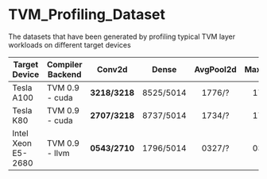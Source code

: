 # TVM_Profiling_Dataset
The datasets that have been generated by profiling typical TVM layer workloads on different target devices

| Target Device         | Compiler Backend | Conv2d            | Dense         | AvgPool2d    | MaxPool2d  | Dilated Conv2d | Depthwise Conv2d |
| --------------------- | ---------------- | :---------------: | :-----------: | :----------: | :--------: | :------------: | :--------------: |
| Tesla A100            | TVM 0.9 - cuda   | **3218/3218**     | 8525/5014     | 1776/?       | 1788/?     | 5015/2710      | 4943/2710        |
| Tesla K80             | TVM 0.9 - cuda   | **2707/3218**     | 8737/5014     | 1734/?       | 1717/?     | 5004/2710      | 5050/2710        |
| Intel Xeon E5-2680    | TVM 0.9 - llvm   | **0543/2710**     | 1796/5014     | 0327/?       | 0315/?     | 1174/2710      | 1216/2710        |
